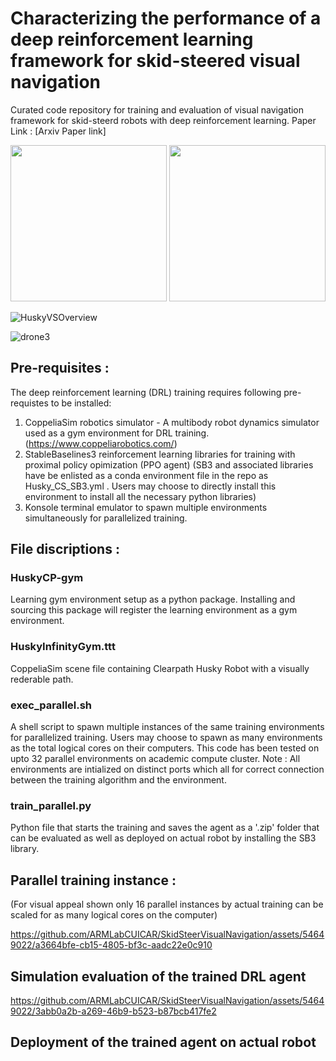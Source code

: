 # Characterizing the performance of a deep reinforcement learning framework for skid-steered visual navigation
Curated code repository for training and evaluation of visual navigation framework for skid-steerd robots with deep reinforcement learning. 
Paper Link : [Arxiv Paper link]

<p float="left">
  <img src="https://github.com/ARMLabCUICAR/SkidSteerVisualNavigation/assets/54649022/c4286a95-fe7a-4517-a852-0c6eb4a71c56" width="250" />
  <img src="https://github.com/ARMLabCUICAR/SkidSteerVisualNavigation/assets/54649022/2cb3169a-839e-42e6-95af-81a98515e7fa" width="250" /> 
</p>


![HuskyVSOverview](https://github.com/ARMLabCUICAR/SkidSteerVisualNavigation/assets/54649022/c4286a95-fe7a-4517-a852-0c6eb4a71c56)

![drone3](https://github.com/ARMLabCUICAR/SkidSteerVisualNavigation/assets/54649022/2cb3169a-839e-42e6-95af-81a98515e7fa)


## Pre-requisites :
The deep reinforcement learning (DRL) training requires following pre-requistes to be installed:
1. CoppeliaSim robotics simulator - A multibody robot dynamics simulator used as a gym environment for DRL training. (https://www.coppeliarobotics.com/)
2. StableBaselines3 reinforcement learning libraries for training with proximal policy opimization (PPO agent) (SB3 and associated libraries have be enlisted as a conda environment file in the repo as Husky_CS_SB3.yml . Users may choose to directly install this environment to install all the necessary python libraries)
3. Konsole terminal emulator to spawn multiple environments simultaneously for parallelized training.

## File discriptions :
### HuskyCP-gym
Learning gym environment setup as a python package. Installing and sourcing this package will register the learning environment as a gym environment.

### HuskyInfinityGym.ttt
CoppeliaSim scene file containing Clearpath Husky Robot with a visually rederable path.

### exec_parallel.sh
A shell script to spawn multiple instances of the same training environments for parallelized training. Users may choose to spawn as many environments as the total logical cores on their computers. This code has been tested on upto 32 parallel environments on academic compute cluster. Note : All environments are intialized on distinct ports which all for correct connection between the training algorithm and the environment.

### train_parallel.py
Python file that starts the training and saves the agent as a '.zip' folder that can be evaluated as well as deployed on actual robot by installing the SB3 library.

## Parallel training instance :
(For visual appeal shown only 16 parallel instances by actual training can be scaled for as many logical cores on the computer)

https://github.com/ARMLabCUICAR/SkidSteerVisualNavigation/assets/54649022/a3664bfe-cb15-4805-bf3c-aadc22e0c910


## Simulation evaluation of the trained DRL agent 

https://github.com/ARMLabCUICAR/SkidSteerVisualNavigation/assets/54649022/3abb0a2b-a269-46b9-b523-b87bcb417fe2


## Deployment of the trained agent on actual robot



